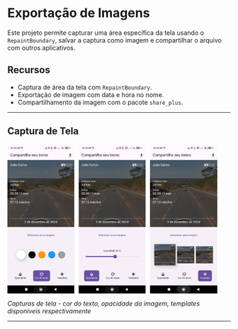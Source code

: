 # Exportação de Imagens

Este projeto permite capturar uma área específica da tela usando o `RepaintBoundary`,  salvar a captura como imagem e compartilhar o arquivo com outros aplicativos. 

## Recursos
- Captura de área da tela com `RepaintBoundary`.
- Exportação de imagem com data e hora no nome.
- Compartilhamento da imagem com o pacote `share_plus`.

---

## Captura de Tela


<div style="display: flex; gap: 10px; flex-wrap: wrap">
  <img src="docs/screen1.jpg" alt="Exemplo 1" width="30%" />
  <img src="docs/screen2.jpg" alt="Exemplo 2" width="30%" />
  <img src="docs/screen3.jpg" alt="Exemplo 3" width="30%" />
</div>

*Capturas de tela - cor do texto, opacidade da imagem, templates disponiveis respectivamente*

---

